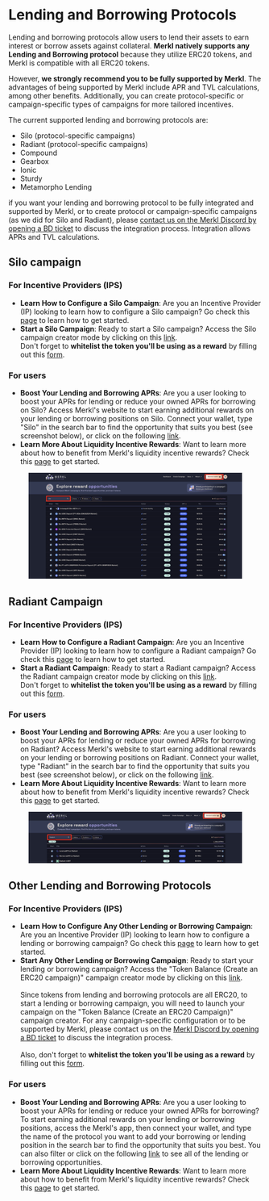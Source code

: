 # Lending and Borrowing Protocols

Lending and borrowing protocols allow users to lend their assets to earn interest or borrow assets against collateral. **Merkl natively supports any Lending and Borrowing protocol** because they utilize ERC20 tokens, and Merkl is compatible with all ERC20 tokens.&#x20;

However, **we strongly recommend you to be fully supported by Merkl**. The advantages of being supported by Merkl include APR and TVL calculations, among other benefits. Additionally, you can create protocol-specific or campaign-specific types of campaigns for more tailored incentives.

The current supported lending and borrowing protocols are:

* Silo (protocol-specific campaigns)
* Radiant (protocol-specific campaigns)
* Compound
* Gearbox
* Ionic
* Sturdy
* Metamorpho Lending

if you want your lending and borrowing protocol to be fully integrated and supported by Merkl, or to create protocol or campaign-specific campaigns (as we did for Silo and Radiant), please [contact us on the Merkl Discord by opening a BD ticket](https://discord.com/invite/jnYfrGxDbe) to discuss the integration process. Integration allows APRs and TVL calculations.&#x20;

## Silo campaign

### For Incentive Providers (IPS)

* **Learn How to Configure a Silo Campaign**: Are you an Incentive Provider (IP) looking to learn how to configure a Silo campaign? Go check this [page](../../distribute-with-merkl/types-of-campaign/lending-borrowing-incentivization-campaign-on-silo.md) to learn how to get started.&#x20;
* **Start a Silo Campaign**: Ready to start a Silo campaign? Access the Silo campaign creator mode by clicking on this [link](https://app.merkl.xyz/create/silo).\
  Don't forget to **whitelist the token you'll be using as a reward** by filling out this [form](https://tally.so/r/3y2bqx).&#x20;

### For users

* **Boost Your Lending and Borrowing APRs**: Are you a user looking to boost your APRs for lending or reduce your owned APRs for borrowing on Silo? Access Merkl's website to start earning additional rewards on your lending or borrowing positions on Silo. Connect your wallet, type "Silo" in the search bar to find the opportunity that suits you best (see screenshot below), or click on the following [link](https://app.merkl.xyz/?search=silo).
* **Learn More About Liquidity Incentive Rewards**: Want to learn more about how to benefit from Merkl's liquidity incentive rewards? Check this [page](../../earn-with-merkl/earn-with-merkl/) to get started.

<figure><img src="../../.gitbook/assets/image (10).png" alt=""><figcaption></figcaption></figure>

## Radiant Campaign

### For Incentive Providers (IPS)

* **Learn How to Configure a Radiant Campaign**: Are you an Incentive Provider (IP) looking to learn how to configure a Radiant campaign? Go check this [page](../../distribute-with-merkl/types-of-campaign/lending-borrowing-incentivization-campaign-on-radiant.md) to learn how to get started.&#x20;
* **Start a Radiant Campaign**: Ready to start a Radiant campaign? Access the Radiant campaign creator mode by clicking on this [link](https://app.merkl.xyz/create/radiant).\
  Don't forget to **whitelist the token you'll be using as a reward** by filling out this [form](https://tally.so/r/3y2bqx).&#x20;

### For users

* **Boost Your Lending and Borrowing APRs**: Are you a user looking to boost your APRs for lending or reduce your owned APRs for borrowing on Radiant? Access Merkl's website to start earning additional rewards on your lending or borrowing positions on Radiant. Connect your wallet, type "Radiant" in the search bar to find the opportunity that suits you best (see screenshot below), or click on the following [link](https://app.merkl.xyz/?search=radiant).
* **Learn More About Liquidity Incentive Rewards**: Want to learn more about how to benefit from Merkl's liquidity incentive rewards? Check this [page](../../earn-with-merkl/earn-with-merkl/) to get started.

<figure><img src="../../.gitbook/assets/image (45).png" alt=""><figcaption></figcaption></figure>

## Other Lending and Borrowing Protocols

### For Incentive Providers (IPS)

* **Learn How to Configure Any Other Lending or Borrowing Campaign**: Are you an Incentive Provider (IP) looking to learn how to configure a lending or borrowing campaign? Go check this [page](../../distribute-with-merkl/types-of-campaign/erc20-incentivization-campaign.md) to learn how to get started.&#x20;
* **Start Any Other Lending or Borrowing Campaign**: Ready to start your lending or borrowing campaign? Access the "Token Balance (Create an ERC20 campaign)" campaign creator mode by clicking on this [link](https://app.merkl.xyz/create/hold). \
  \
  Since tokens from lending and borrowing protocols are all ERC20, to start a lending or borrowing campaign, you will need to launch your campaign on the "Token Balance (Create an ERC20 Campaign)" campaign creator. For any campaign-specific configuration or to be supported by Merkl, please contact us on the [Merkl Discord by opening a BD ticket](https://www.google.com/url?q=https://discord.gg/jnYfrGxDbe\&sa=D\&source=docs\&ust=1714726869927696\&usg=AOvVaw1loOKjqz9IGEdpNjWsvrmD) to discuss the integration process.\
  \
  Also, don't forget to **whitelist the token you'll be using as a reward** by filling out this [form](https://tally.so/r/3y2bqx).&#x20;

### For users

* **Boost Your Lending and Borrowing APRs**: Are you a user looking to boost your APRs for lending or reduce your owned APRs for borrowing? To start earning additional rewards on your lending or borrowing positions, access the Merkl's app, then connect your wallet, and type the name of the protocol you want to add your borrowing or lending position in the search bar to find the opportunity that suits you best. You can also filter or click on the following [link](https://app.merkl.xyz/?action=lend%2Cborrow) to see all of the lending or borrowing opportunities.&#x20;
* **Learn More About Liquidity Incentive Rewards**: Want to learn more about how to benefit from Merkl's liquidity incentive rewards? Check this [page](../../earn-with-merkl/earn-with-merkl/) to get started.
